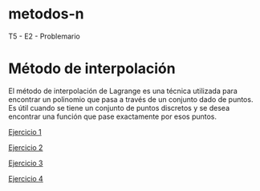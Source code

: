 # metodos-n
T5 - E2 - Problemario
# Método de interpolación
El método de interpolación de Lagrange es una técnica utilizada para encontrar un polinomio que pasa a través de un conjunto dado de puntos. 
Es útil cuando se tiene un conjunto de puntos discretos y se desea encontrar una función que pase exactamente por esos puntos.

[Ejercicio 1](Ejercicio1.java)

[Ejercicio 2](Ejercicio2.java)

[Ejercicio 3](Ejercicio3.java)

[Ejercicio 4](Ejercicio4.java)
